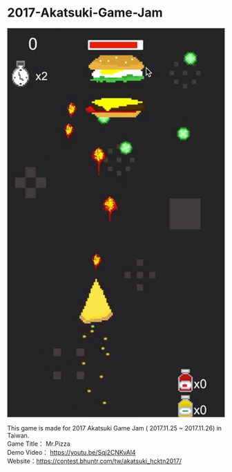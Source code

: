 # 2017-Akatsuki-Game-Jam

![image](https://github.com/feathergamedev/2017-Akatsuki-Game-Jam/blob/master/MrPizza_ScreenShot.png)

This game is made for 2017 Akatsuki Game Jam ( 2017.11.25 ~ 2017.11.26) in Taiwan. 
</br>
Game Title： Mr.Pizza </br>
Demo Video： https://youtu.be/Sqj2CNKvAl4
</br>
Website：https://contest.bhuntr.com/tw/akatsuki_hcktn2017/ 
</br>
 
